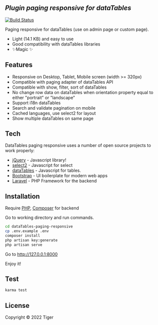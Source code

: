 
## _Plugin paging responsive for dataTables_

[![Build Status](https://travis-ci.org/joemccann/dillinger.svg?branch=master)](https://travis-ci.org/joemccann/dillinger)

Paging responsive for dataTables (use on admin page or custom page).

- Light (14.1 KB) and easy to use
- Good compatibility with dataTables libraries
- ✨Magic ✨

## Features

- Responsive on Desktop, Tablet, Mobile screen (width >= 320px)
- Compatible with paging adapter of dataTables API
- Compatible with show, filter, sort of dataTables
- No change row data on dataTables when orientation property equal to either "portrait" or "landscape" 
- Support i18n dataTables
- Search and validate pagination on mobile
- Cached languages, use select2 for layout
- Show multiple dataTables on same page 

## Tech

DataTables paging responsive uses a number of open source projects to work properly:

- [jQuery] - Javascript library!
- [select2] - Javascript for select
- [dataTables] - Javascript for tables.
- [Bootstrap] - UI boilerplate for modern web apps
- [Laravel] - PHP Framework for the backend

## Installation

Require [PHP], [Composer] for backend

Go to working directory and run commands.

```sh
cd dataTables-paging-responsive
cp .env.example .env
composer install
php artisan key:generate
php artisan serve
```

Go to http://127.0.0.1:8000

Enjoy it!

## Test

```sh
karma test
```

## License

Copyright © 2022 Tiger

   [jQuery]: <http://jquery.com>
   [select2]: <https://select2.org>
   [dataTables]: <https://datatables.net>
   [Bootstrap]: <https://getbootstrap.com>
   [PHP]: <https://www.php.net>
   [Composer]: <https://getcomposer.org>
   [Laravel]: <https://laravel.com/>
